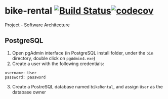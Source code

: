 # bike-rental [![Build Status](https://travis-ci.com/conorH22/bike-rental.svg?token=fVXsuPSqU7jihhnqWKxu&branch=master)](https://travis-ci.com/conorH22/bike-rental)[![codecov](https://codecov.io/gh/conorH22/bike-rental/branch/master/graph/badge.svg?token=dySC24scGX)](https://codecov.io/gh/conorH22/bike-rental)
Project - Software Architecture


## PostgreSQL

1. Open pgAdmin interface (in PostgreSQL install folder, under the `bin` directory, double click on `pgAdmin4.exe`)
2. Create a user with the following credentials:
```
username: User
password: password
```
3. Create a PostreSQL database named `bikeRental`, and assign `User` as the database owner
